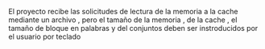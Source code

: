 El proyecto recibe las solicitudes de lectura de la memoria a la cache mediante un archivo , pero el tamaño de la memoria , de la cache , el tamaño 
de bloque en palabras y del conjuntos deben ser instroducidos por el usuario por teclado
